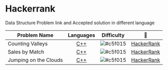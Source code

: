 # Hackerrank
Data Structure Problem link and Accepted solution in different language

| Problem Name             | Languages           | Difficulty | :link:    | 
| ------------------------ |:-------------------:| ---------- | :-----:   |
| Counting Valleys | [C++](https://github.com/shyamgupta200385/Hackerrank/blob/main/C++/Counting_Valleys.cpp) | ![#c5f015](https://via.placeholder.com/15/c5f015/000000?text=+) | [HackerRank](https://www.hackerrank.com/challenges/counting-valleys/problem?h_l=interview&playlist_slugs%5B%5D=interview-preparation-kit&playlist_slugs%5B%5D=warmup) |
| Sales by Match | [C++](https://github.com/shyamgupta200385/Hackerrank/blob/main/C++/Sales_by_Match.cpp) | ![#c5f015](https://via.placeholder.com/15/c5f015/000000?text=+) | [HackerRank](https://www.hackerrank.com/challenges/sock-merchant/problem?h_l=interview&playlist_slugs%5B%5D=interview-preparation-kit&playlist_slugs%5B%5D=warmup) |
| Jumping on the Clouds | [C++](https://github.com/shyamgupta200385/Hackerrank/blob/main/C++/jumping_On_the_Clouds.cpp) | ![#c5f015](https://via.placeholder.com/15/c5f015/000000?text=+) | [HackerRank](https://www.hackerrank.com/challenges/jumping-on-the-clouds/problem?h_l=interview&playlist_slugs%5B%5D=interview-preparation-kit&playlist_slugs%5B%5D=warmup) |
